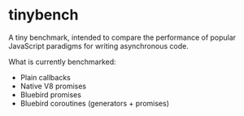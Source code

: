 # tinybench

A tiny benchmark, intended to compare the performance of popular JavaScript
paradigms for writing asynchronous code. 

What is currently benchmarked:
* Plain callbacks
* Native V8 promises
* Bluebird promises
* Bluebird coroutines (generators + promises)

